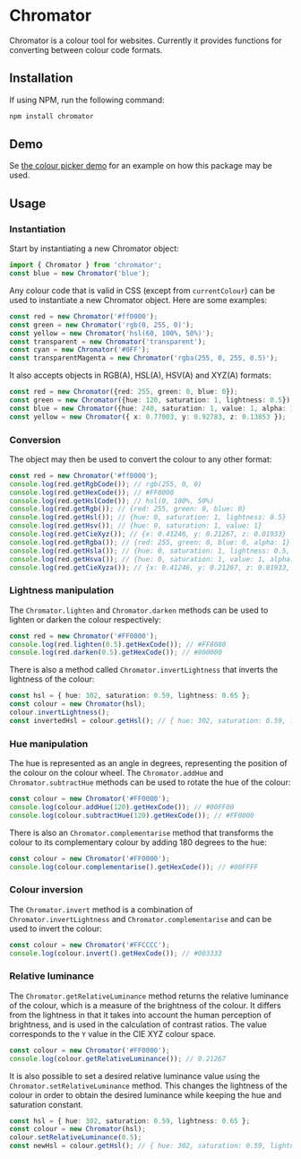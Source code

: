 # Chromator

Chromator is a colour tool for websites. Currently it provides functions for converting between colour code formats.

## Installation
If using NPM, run the following command:
```bash
npm install chromator
```

## Demo
Se [the colour picker demo](https://tomaseng.github.io/Chromator/) for an example on how this package may be used.

## Usage

### Instantiation
Start by instantiating a new Chromator object:
```typescript
import { Chromator } from 'chromator';
const blue = new Chromator('blue');
```

Any colour code that is valid in CSS (except from `currentColour`) can be used to instantiate a new Chromator object. Here are some examples:
```typescript
const red = new Chromator('#ff0000');
const green = new Chromator('rgb(0, 255, 0)');
const yellow = new Chromator('hsl(60, 100%, 50%)');
const transparent = new Chromator('transparent');
const cyan = new Chromator('#0FF');
const transparentMagenta = new Chromator('rgba(255, 0, 255, 0.5)');
```

It also accepts objects in RGB(A), HSL(A), HSV(A) and XYZ(A) formats:
```typescript
const red = new Chromator({red: 255, green: 0, blue: 0});
const green = new Chromator({hue: 120, saturation: 1, lightness: 0.5});
const blue = new Chromator({hue: 240, saturation: 1, value: 1, alpha: 1});
const yellow = new Chromator({ x: 0.77003, y: 0.92783, z: 0.13853 });
```

### Conversion
The object may then be used to convert the colour to any other format:
```typescript
const red = new Chromator('#ff0000');
console.log(red.getRgbCode()); // rgb(255, 0, 0)
console.log(red.getHexCode()); // #FF0000
console.log(red.getHslCode()); // hsl(0, 100%, 50%)
console.log(red.getRgb()); // {red: 255, green: 0, blue: 0}
console.log(red.getHsl()); // {hue: 0, saturation: 1, lightness: 0.5}
console.log(red.getHsv()); // {hue: 0, saturation: 1, value: 1}
console.log(red.getCieXyz()); // {x: 0.41246, y: 0.21267, z: 0.01933}
console.log(red.getRgba()); // {red: 255, green: 0, blue: 0, alpha: 1}
console.log(red.getHsla()); // {hue: 0, saturation: 1, lightness: 0.5, alpha: 1}
console.log(red.getHsva()); // {hue: 0, saturation: 1, value: 1, alpha: 1}
console.log(red.getCieXyza()); // {x: 0.41246, y: 0.21267, z: 0.01933, alpha: 1}
```

### Lightness manipulation
The `Chromator.lighten` and `Chromator.darken` methods can be used to lighten or darken the colour respectively:
```typescript
const red = new Chromator('#FF0000');
console.log(red.lighten(0.5).getHexCode()); // #FF8080
console.log(red.darken(0.5).getHexCode()); // #800000
```
There is also a method called `Chromator.invertLightness` that inverts the lightness of the colour:
```typescript
const hsl = { hue: 302, saturation: 0.59, lightness: 0.65 };
const colour = new Chromator(hsl);
colour.invertLightness();
const invertedHsl = colour.getHsl(); // { hue: 302, saturation: 0.59, lightness: 0.35 }
```

### Hue manipulation
The hue is represented as an angle in degrees, representing the position of the colour on the colour wheel.
The `Chromator.addHue` and `Chromator.subtractHue` methods can be used to rotate the hue of the colour:
```typescript
const colour = new Chromator('#FF0000');
console.log(colour.addHue(120).getHexCode()); // #00FF00
console.log(colour.subtractHue(120).getHexCode()); // #FF0000
```
There is also an `Chromator.complementarise` method that transforms the colour to its complementary colour by adding 180 degrees to the hue:
```typescript
const colour = new Chromator('#FF0000');
console.log(colour.complementarise().getHexCode()); // #00FFFF
```

### Colour inversion
The `Chromator.invert` method is a combination of `Chromator.invertLightness` and `Chromator.complementarise` and can be used to invert the colour:
```typescript
const colour = new Chromator('#FFCCCC');
console.log(colour.invert().getHexCode()); // #003333
```

### Relative luminance
The `Chromator.getRelativeLuminance` method returns the relative luminance of the colour, which is a measure of the brightness of the colour.
It differs from the lightness in that it takes into account the human perception of brightness, and is used in the calculation of contrast ratios.
The value corresponds to the `Y` value in the CIE XYZ colour space.
```typescript
const colour = new Chromator('#FF0000');
console.log(colour.getRelativeLuminance()); // 0.21267
```
It is also possible to set a desired relative luminance value using the `Chromator.setRelativeLuminance` method.
This changes the lightness of the colour in order to obtain the desired luminance while keeping the hue and saturation constant.
```typescript
const hsl = { hue: 302, saturation: 0.59, lightness: 0.65 };
const colour = new Chromator(hsl);
colour.setRelativeLuminance(0.5);
const newHsl = colour.getHsl(); // { hue: 302, saturation: 0.59, lightness: 0.78 }
```

